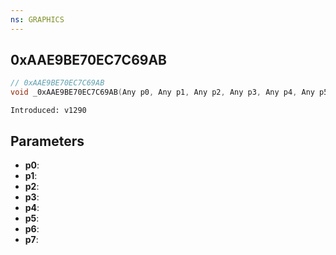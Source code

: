 ```yaml
---
ns: GRAPHICS
---
```

## 0xAAE9BE70EC7C69AB

```c
// 0xAAE9BE70EC7C69AB
void _0xAAE9BE70EC7C69AB(Any p0, Any p1, Any p2, Any p3, Any p4, Any p5, Any p6, Any p7);
```

```
Introduced: v1290
```

## Parameters
* **p0**:
* **p1**:
* **p2**:
* **p3**:
* **p4**:
* **p5**:
* **p6**:
* **p7**:

